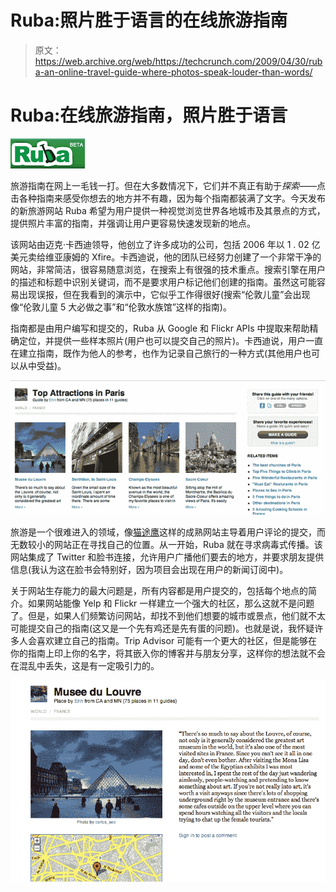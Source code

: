 # Ruba:照片胜于语言的在线旅游指南

> 原文：<https://web.archive.org/web/https://techcrunch.com/2009/04/30/ruba-an-online-travel-guide-where-photos-speak-louder-than-words/>

# Ruba:在线旅游指南，照片胜于语言

[![](img/ec4d04edf4d5ceaee7e3b5dc74f1cdc8.png)](https://web.archive.org/web/20230227002144/http://www.ruba.com/)

旅游指南在网上一毛钱一打。但在大多数情况下，它们并不真正有助于*探索*——点击各种指南来感受你想去的地方并不有趣，因为每个指南都装满了文字。今天发布的新旅游网站 Ruba 希望为用户提供一种视觉浏览世界各地城市及其景点的方式，提供照片丰富的指南，并强调让用户更容易快速发现新的地点。

该网站由迈克·卡西迪领导，他创立了许多成功的公司，包括 2006 年以 1 . 02 亿美元卖给维亚康姆的 Xfire。卡西迪说，他的团队已经努力创建了一个非常干净的网站，非常简洁，很容易随意浏览，在搜索上有很强的技术重点。搜索引擎在用户的描述和标题中识别关键词，而不是要求用户标记他们创建的指南。虽然这可能容易出现误报，但在我看到的演示中，它似乎工作得很好(搜索“伦敦儿童”会出现像“伦敦儿童 5 大必做之事”和“伦敦水族馆”这样的指南)。

指南都是由用户编写和提交的，Ruba 从 Google 和 Flickr APIs 中提取来帮助精确定位，并提供一些样本照片(用户也可以提交自己的照片)。卡西迪说，用户一直在建立指南，既作为他人的参考，也作为记录自己旅行的一种方式(其他用户也可以从中受益)。

![](img/3a14e062f1d9b1f8a6965910b343dc11.png)

旅游是一个很难进入的领域，像[猫途鹰](https://web.archive.org/web/20230227002144/http://www.tripadvisor.com/)这样的成熟网站主导着用户评论的提交，而无数较小的网站正在寻找自己的位置。从一开始，Ruba 就在寻求病毒式传播。该网站集成了 Twitter 和脸书连接，允许用户广播他们要去的地方，并要求朋友提供信息(我认为这在脸书会特别好，因为项目会出现在用户的新闻订阅中)。

关于网站生存能力的最大问题是，所有内容都是用户提交的，包括每个地点的简介。如果网站能像 Yelp 和 Flickr 一样建立一个强大的社区，那么这就不是问题了。但是，如果人们频繁访问网站，却找不到他们想要的城市或景点，他们就不太可能提交自己的指南(这又是一个先有鸡还是先有蛋的问题)。也就是说，我怀疑许多人会喜欢建立自己的指南。Trip Advisor 可能有一个更大的社区，但是能够在你的指南上印上你的名字，将其嵌入你的博客并与朋友分享，这样你的想法就不会在混乱中丢失，这是有一定吸引力的。

![](img/395b9d8f26ffdd742b59c3dafb899f74.png)